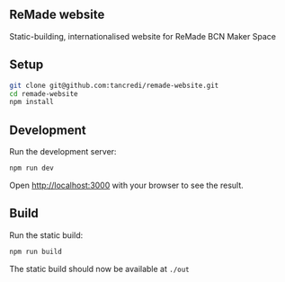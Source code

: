 ## ReMade website

Static-building, internationalised website for ReMade BCN Maker Space

## Setup

```bash
git clone git@github.com:tancredi/remade-website.git
cd remade-website
npm install
```

## Development

Run the development server:

```bash
npm run dev
```

Open [http://localhost:3000](http://localhost:3000) with your browser to see the result.

## Build

Run the static build:

```bash
npm run build
```

The static build should now be available at `./out`

